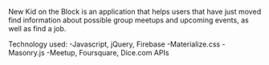 New Kid on the Block is an application that helps users that have just moved find information about possible group meetups and upcoming events, as well as find a job.

Technology used:
-Javascript, jQuery, Firebase
-Materialize.css
-Masonry.js
-Meetup, Foursquare, Dice.com APIs
